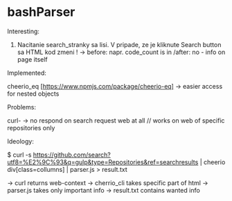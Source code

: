 # bashParser

Interesting:

1) Nacitanie search_stranky sa lisi. V pripade, ze je kliknute Search button sa HTML kod zmeni ! 
  -> before: napr. code_count is in <inframe>/after: no <inframe> - info on page itself
  
Implemented:

cheerio_eq [https://www.npmjs.com/package/cheerio-eq] -> easier access for nested objects

Problems:

curl- -> no respond on search request web at all // works on web of specific repositories only

Ideology:
  
  $ curl -s https://github.com/search?utf8=%E2%9C%93&q=gulp&type=Repositories&ref=searchresults 
  | cheerio div[class=collumns] | parser.js > result.txt
  
  -> curl returns web-context -> cherrio_cli takes specific part of html -> parser.js takes only important info 
  -> result.txt contains wanted info

  
